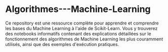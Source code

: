 # Algorithmes---Machine-Learning
Ce repository est une ressource complète pour apprendre et comprendre les bases du Machine Learning à l'aide de Scikit-Learn. Vous y trouverez des notebooks informatifs contenant des explications détaillées sur le fonctionnement des algorithmes de Machine Learning les plus couramment utilisés, ainsi que des exemples d'exécution pratiques.
